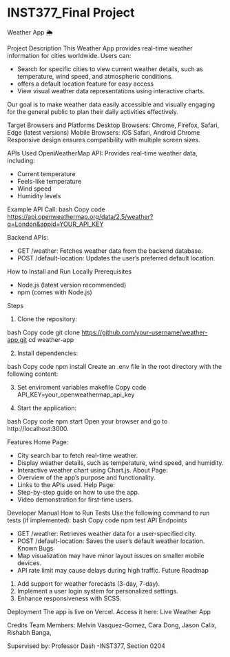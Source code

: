 # INST377_Final Project
Weather App 🌦️

Project Description
This Weather App provides real-time weather information for cities worldwide. Users can:
- Search for specific cities to view current weather details, such as temperature, wind speed, and atmospheric conditions.
- offers a default location feature for easy access
- View visual weather data representations using interactive charts.

Our goal is to make weather data easily accessible and visually engaging for the general public to plan their daily activities effectively.

Target Browsers and Platforms
  Desktop Browsers: Chrome, Firefox, Safari, Edge (latest versions)
  Mobile Browsers: iOS Safari, Android Chrome
Responsive design ensures compatibility with multiple screen sizes.

APIs Used
OpenWeatherMap API:
Provides real-time weather data, including:
- Current temperature
- Feels-like temperature
- Wind speed
- Humidity levels
  
Example API Call:
bash
Copy code
https://api.openweathermap.org/data/2.5/weather?q=London&appid=YOUR_API_KEY

Backend APIs:
- GET /weather: Fetches weather data from the backend database.
- POST /default-location: Updates the user’s preferred default location.
  
How to Install and Run Locally
Prerequisites
- Node.js (latest version recommended)
- npm (comes with Node.js)
  
Steps
1. Clone the repository:

bash
Copy code
git clone https://github.com/your-username/weather-app.git
cd weather-app

2. Install dependencies:

bash
Copy code
npm install
Create an .env file in the root directory with the following content:

3. Set enviroment variables
makefile
Copy code
API_KEY=your_openweathermap_api_key

4. Start the application:

bash
Copy code
npm start
Open your browser and go to http://localhost:3000.

Features
Home Page:
- City search bar to fetch real-time weather.
- Display weather details, such as temperature, wind speed, and humidity.
- Interactive weather chart using Chart.js.
About Page:
- Overview of the app’s purpose and functionality.
- Links to the APIs used.
Help Page:
- Step-by-step guide on how to use the app.
- Video demonstration for first-time users.

Developer Manual
How to Run Tests
Use the following command to run tests (if implemented):
bash
Copy code
npm test
API Endpoints
- GET /weather: Retrieves weather data for a user-specified city.
- POST /default-location: Saves the user’s default weather location.
Known Bugs
- Map visualization may have minor layout issues on smaller mobile devices.
- API rate limit may cause delays during high traffic.
Future Roadmap
1. Add support for weather forecasts (3-day, 7-day).
2. Implement a user login system for personalized settings.
3. Enhance responsiveness with SCSS.

Deployment
The app is live on Vercel. Access it here:
Live Weather App

Credits
Team Members:
Melvin Vasquez-Gomez, 
Cara Dong, 
Jason Calix, 
Rishabh Banga, 

Supervised by: Professor Dash
-INST377, Section 0204
